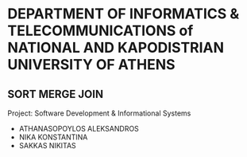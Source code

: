 # DEPARTMENT OF INFORMATICS & TELECOMMUNICATIONS of NATIONAL AND KAPODISTRIAN UNIVERSITY OF ATHENS 
## SORT MERGE JOIN
Project: Software Development &amp; Informational Systems 

 - ATHANASOPOYLOS ALEKSANDROS
 - NIKA KONSTANTINA
 - SAKKAS NIKITAS


 
